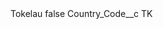 <?xml version="1.0" encoding="UTF-8"?>
<CustomMetadata xmlns="http://soap.sforce.com/2006/04/metadata" xmlns:xsi="http://www.w3.org/2001/XMLSchema-instance" xmlns:xsd="http://www.w3.org/2001/XMLSchema">
    <label>Tokelau</label>
    <protected>false</protected>
    <values>
        <field>Country_Code__c</field>
        <value xsi:type="xsd:string">TK</value>
    </values>
</CustomMetadata>
